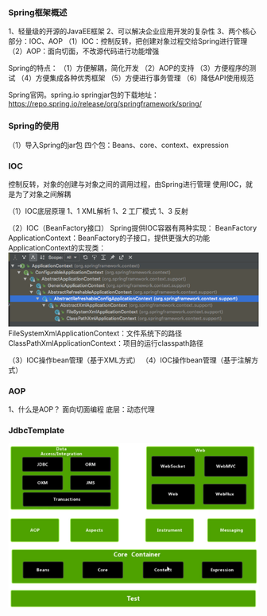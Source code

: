### Spring框架概述
1、轻量级的开源的JavaEE框架
2、可以解决企业应用开发的复杂性
3、两个核心部分：IOC、AOP
    （1）IOC：控制反转，把创建对象过程交给Spring进行管理
    （2）AOP：面向切面，不改源代码进行功能增强

Spring的特点：
（1）方便解耦，简化开发
（2）AOP的支持
（3）方便程序的测试
（4）方便集成各种优秀框架
（5）方便进行事务管理
（6）降低API使用规范

Spring官网。spring.io
springjar包的下载地址：https://repo.spring.io/release/org/springframework/spring/

### Spring的使用
（1）导入Spring的jar包
四个包：Beans、core、context、expression

### IOC
控制反转，对象的创建与对象之间的调用过程，由Spring进行管理
使用IOC，就是为了对象之间解耦

（1）IOC底层原理
1、1 XML解析
1、2 工厂模式
1、3 反射


 
（2）IOC（BeanFactory接口）
Spring提供IOC容器有两种实现：
BeanFactory
ApplicationContext：BeanFactory的子接口，提供更强大的功能
ApplicationContext的实现类：
![](.spring_images/ApplicationContext的结构图.png)
FileSystemXmlApplicationContext：文件系统下的路径
ClassPathXmlApplicationContext：项目的运行classpath路径

（3）IOC操作bean管理（基于XML方式）
（4）IOC操作bean管理（基于注解方式）


### AOP
1、什么是AOP？
面向切面编程
底层：动态代理


### JdbcTemplate
![](.spring_images/Spring框架图.png)